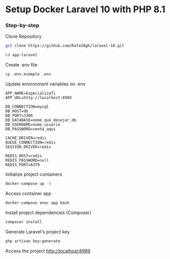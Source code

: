 
# Setup Docker Laravel 10 with PHP 8.1

### Step-by-step
Clone Repository
```sh
git clone https://github.com/Rafa38gh/laravel-10.git
```
```sh
cd app-laravel
```


Create .env file
```sh
cp .env.example .env
```


Update environment variables on .env
```dosini
APP_NAME=EspecializaTi
APP_URL=http://localhost:8989

DB_CONNECTION=mysql
DB_HOST=db
DB_PORT=3306
DB_DATABASE=nome_que_desejar_db
DB_USERNAME=nome_usuario
DB_PASSWORD=senha_aqui

CACHE_DRIVER=redis
QUEUE_CONNECTION=redis
SESSION_DRIVER=redis

REDIS_HOST=redis
REDIS_PASSWORD=null
REDIS_PORT=6379
```


Initialize project containers
```sh
docker-compose up -d
```


Access container app
```sh
docker-compose exec app bash
```


Install project dependencies (Composer)
```sh
composer install
```


Generate Laravel's project key
```sh
php artisan key:generate
```


Access the project
[http://localhost:8989](http://localhost:8989)
